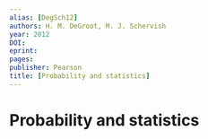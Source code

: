 ```yaml
---
alias: [DegSch12]
authors: H. M. DeGroot, M. J. Schervish
year: 2012
DOI: 
eprint: 
pages: 
publisher: Pearson
title: [Probability and statistics]
---
```


# Probability and statistics


